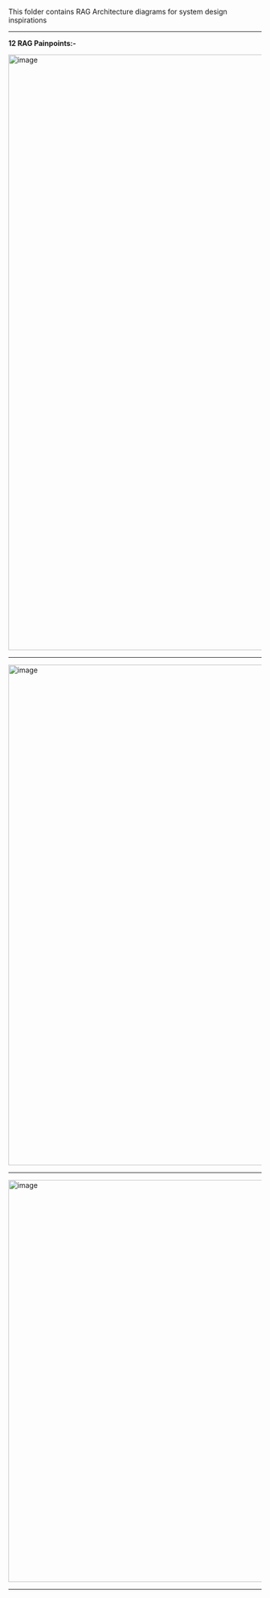 This folder contains RAG Architecture diagrams for system design inspirations

---
**12 RAG Painpoints:-**

<img width="2048" height="1185" alt="image" src="https://github.com/user-attachments/assets/71042551-0799-464f-ab2b-ad0d4741cf44" />

---


<img width="800" height="996" alt="image" src="https://github.com/user-attachments/assets/4d67cb28-19ee-4f40-bb76-e644a8dc878e" />

---

<img width="800" height="800" alt="image" src="https://github.com/user-attachments/assets/e8f1e399-8a49-4f2b-b428-7a93e9b5b0e2" />

---

